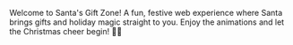 Welcome to Santa's Gift Zone! A fun, festive web experience where Santa brings gifts and holiday magic straight to you. Enjoy the animations and let the Christmas cheer begin! 🎄✨
